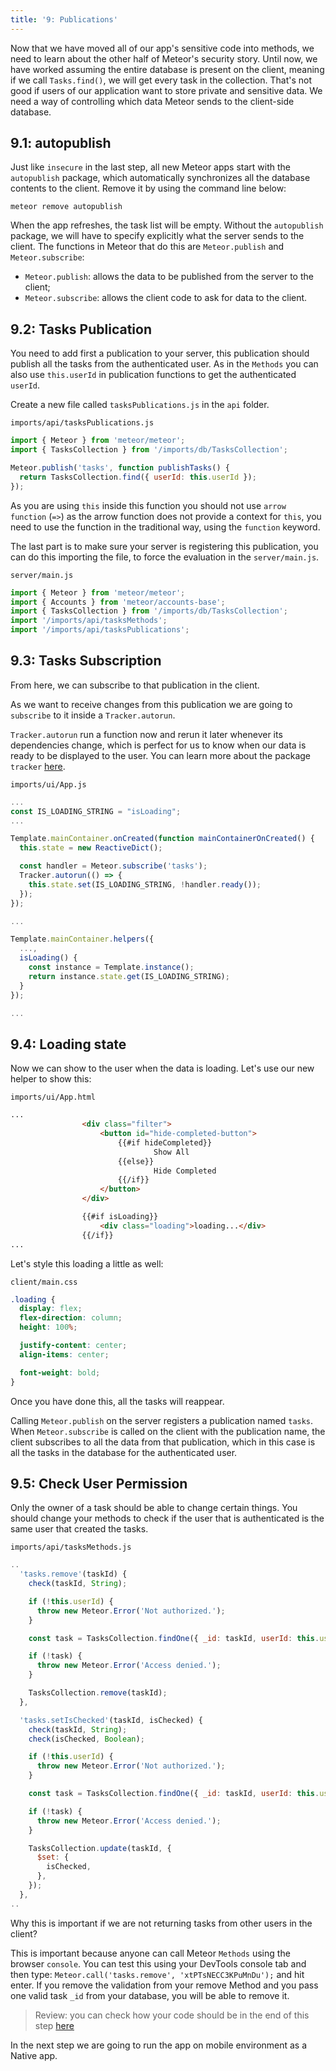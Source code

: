 ```yaml
---
title: '9: Publications'
---
```


Now that we have moved all of our app's sensitive code into methods, we need to learn about the other half of Meteor's security story. Until now, we have worked assuming the entire database is present on the client, meaning if we call `Tasks.find()`, we will get every task in the collection. That's not good if users of our application want to store private and sensitive data. We need a way of controlling which data Meteor sends to the client-side database.

## 9.1: autopublish

Just like `insecure` in the last step, all new Meteor apps start with the `autopublish` package, which automatically synchronizes all the database contents to the client. Remove it by using the command line below:

```
meteor remove autopublish
```

When the app refreshes, the task list will be empty. Without the `autopublish` package, we will have to specify explicitly what the server sends to the client. The functions in Meteor that do this are `Meteor.publish` and `Meteor.subscribe`:

- `Meteor.publish`: allows the data to be published from the server to the client;
- `Meteor.subscribe`: allows the client code to ask for data to the client.

## 9.2: Tasks Publication

You need to add first a publication to your server, this publication should publish all the tasks from the authenticated user. As in the `Methods` you can also use `this.userId` in publication functions to get the authenticated `userId`.

Create a new file called `tasksPublications.js` in the `api` folder.

`imports/api/tasksPublications.js`

```js
import { Meteor } from 'meteor/meteor';
import { TasksCollection } from '/imports/db/TasksCollection';

Meteor.publish('tasks', function publishTasks() {
  return TasksCollection.find({ userId: this.userId });
});
```

As you are using `this` inside this function you should not use `arrow function` (`=>`) as the arrow function does not provide a context for `this`, you need to use the function in the traditional way, using the `function` keyword.

The last part is to make sure your server is registering this publication, you can do this importing the file, to force the evaluation in the `server/main.js`.

`server/main.js`

```js
import { Meteor } from 'meteor/meteor';
import { Accounts } from 'meteor/accounts-base';
import { TasksCollection } from '/imports/db/TasksCollection';
import '/imports/api/tasksMethods';
import '/imports/api/tasksPublications';
```

## 9.3: Tasks Subscription

From here, we can subscribe to that publication in the client.

As we want to receive changes from this publication we are going to `subscribe` to it inside a `Tracker.autorun`.

`Tracker.autorun` run a function now and rerun it later whenever its dependencies change, which is perfect for us to know when our data is ready to be displayed to the user. You can learn more about the package `tracker` [here](https://docs.meteor.com/api/tracker.html).

`imports/ui/App.js`

```js
...
const IS_LOADING_STRING = "isLoading";
...

Template.mainContainer.onCreated(function mainContainerOnCreated() {
  this.state = new ReactiveDict();

  const handler = Meteor.subscribe('tasks');
  Tracker.autorun(() => {
    this.state.set(IS_LOADING_STRING, !handler.ready());
  });
});

...

Template.mainContainer.helpers({
  ...,
  isLoading() {
    const instance = Template.instance();
    return instance.state.get(IS_LOADING_STRING);
  }
});

...
```

## 9.4: Loading state

Now we can show to the user when the data is loading. Let's use our new helper to show this:

`imports/ui/App.html`

```html
...
                <div class="filter">
                    <button id="hide-completed-button">
                        {{#if hideCompleted}}
                                Show All
                        {{else}}
                                Hide Completed
                        {{/if}}
                    </button>
                </div>

                {{#if isLoading}}
                    <div class="loading">loading...</div>
                {{/if}}
...
```

Let's style this loading a little as well:

`client/main.css`

```css
.loading {
  display: flex;
  flex-direction: column;
  height: 100%;

  justify-content: center;
  align-items: center;

  font-weight: bold;
}
```

Once you have done this, all the tasks will reappear.

Calling `Meteor.publish` on the server registers a publication named `tasks`. When `Meteor.subscribe` is called on the client with the publication name, the client subscribes to all the data from that publication, which in this case is all the tasks in the database for the authenticated user. 

## 9.5: Check User Permission

Only the owner of a task should be able to change certain things. You should change your methods to check if the user that is authenticated is the same user that created the tasks.

`imports/api/tasksMethods.js`

```js
..
  'tasks.remove'(taskId) {
    check(taskId, String);

    if (!this.userId) {
      throw new Meteor.Error('Not authorized.');
    }

    const task = TasksCollection.findOne({ _id: taskId, userId: this.userId });

    if (!task) {
      throw new Meteor.Error('Access denied.');
    }

    TasksCollection.remove(taskId);
  },

  'tasks.setIsChecked'(taskId, isChecked) {
    check(taskId, String);
    check(isChecked, Boolean);

    if (!this.userId) {
      throw new Meteor.Error('Not authorized.');
    }

    const task = TasksCollection.findOne({ _id: taskId, userId: this.userId });

    if (!task) {
      throw new Meteor.Error('Access denied.');
    }

    TasksCollection.update(taskId, {
      $set: {
        isChecked,
      },
    });
  },
..
```

Why this is important if we are not returning tasks from other users in the client?

This is important because anyone can call Meteor `Methods` using the browser `console`. You can test this using your DevTools console tab and then type: `Meteor.call('tasks.remove', 'xtPTsNECC3KPuMnDu');` and hit enter. If you remove the validation from your remove Method and you pass one valid task `_id` from your database, you will be able to remove it.

> Review: you can check how your code should be in the end of this step [here](https://github.com/meteor/blaze-tutorial/tree/master/src/simple-todos/step09) 

In the next step we are going to run the app on mobile environment as a Native app.
